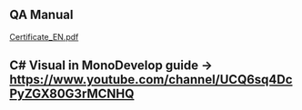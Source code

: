 ## QA Manual

[Certificate_EN.pdf](https://github.com/Kiara-21/Kiara-21/files/9573349/Certificate_EN.pdf)

## C# Visual in MonoDevelop guide → https://www.youtube.com/channel/UCQ6sq4DcPyZGX80G3rMCNHQ
